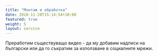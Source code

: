```yaml
---
title: "Монтаж и обработка"
date: 2018-11-28T15:14:54+10:00
featured: true
weight: 5
layout: service
---
```

Преработим съществуващо видео - да му добавим надписи на български или да го съкратим за използване в социалните мрежи.